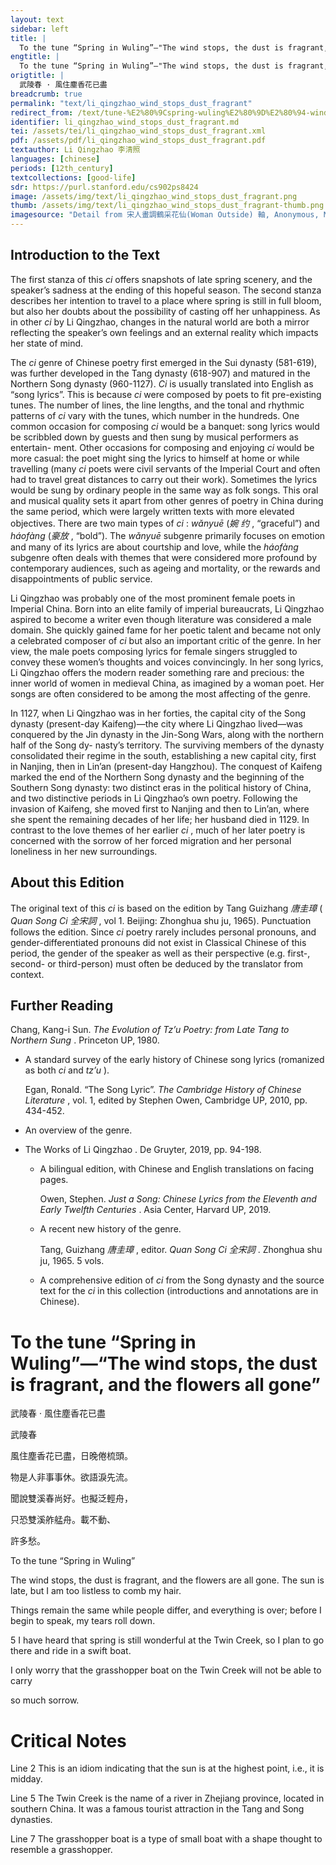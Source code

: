 ```yaml
---
layout: text
sidebar: left
title: |
  To the tune “Spring in Wuling”—"The wind stops, the dust is fragrant, and the flowers are all gone | 武陵春 · 風住塵香花已盡
engtitle: |
  To the tune “Spring in Wuling”—"The wind stops, the dust is fragrant, and the flowers are all gone
origtitle: |
  武陵春 · 風住塵香花已盡
breadcrumb: true
permalink: "text/li_qingzhao_wind_stops_dust_fragrant"
redirect_from: /text/tune-%E2%80%9Cspring-wuling%E2%80%9D%E2%80%94-wind-stops-dust-fragrant-and-flowers-are-all-gone
identifier: li_qingzhao_wind_stops_dust_fragrant.md
tei: /assets/tei/li_qingzhao_wind_stops_dust_fragrant.xml
pdf: /assets/pdf/li_qingzhao_wind_stops_dust_fragrant.pdf
textauthor: Li Qingzhao 李清照
languages: [chinese]
periods: [12th_century]
textcollections: [good-life]
sdr: https://purl.stanford.edu/cs902ps8424
image: /assets/img/text/li_qingzhao_wind_stops_dust_fragrant.png
thumb: /assets/img/text/li_qingzhao_wind_stops_dust_fragrant-thumb.png
imagesource: "Detail from 宋人畫調鶴采花仙(Woman Outside) 軸, Anonymous, National Palace Museum, Accession Number: K2A000169N000000000PAA [Public Domain]"
---
```

<h2>Introduction to the Text</h2>
<p>The first stanza of this <i> ci </i> offers snapshots of late spring scenery, and the speaker’s sadness at the ending of this hopeful season. The second stanza describes her intention to travel to a place where spring is still in full bloom, but also her doubts about the possibility of casting off her unhappiness. As in other <i> ci </i> by Li Qingzhao, changes in the natural world are both a mirror reflecting the speaker’s own feelings and an external reality which impacts her state of mind.</p>

<p>The <i> ci </i> genre of Chinese poetry first emerged in the Sui dynasty (581-619), was further developed in the Tang dynasty (618-907) and matured in the Northern Song dynasty (960-1127). <i> Ci </i> is usually translated into English as “song lyrics”. This is because <i> ci </i> were composed by poets to fit pre-existing tunes. The number of lines, the line lengths, and the tonal and rhythmic patterns of <i> ci </i> vary with the tunes, which number in the hundreds. One common occasion for composing <i> ci </i> would be a banquet: song lyrics would be scribbled down by guests and then sung by musical performers as entertain- ment. Other occasions for composing and enjoying <i> ci </i> would be more casual: the poet might sing the lyrics to himself at home or while travelling (many <i> ci </i> poets were civil servants of the Imperial Court and often had to travel great distances to carry out their work). Sometimes the lyrics would be sung by ordinary people in the same way as folk songs. This oral and musical quality sets it apart from other genres of poetry in China during the same period, which were largely written texts with more elevated objectives. There are two main types of <i> ci</i> : <i> wǎnyuē </i> (<em>婉 约</em> , “graceful”) and <i> háofàng </i> (<em>豪放</em> , “bold”). The <i> wǎnyuē </i> subgenre primarily focuses on emotion and many of its lyrics are about courtship and love, while the <i> háofàng </i> subgenre often deals with themes that were considered more profound by contemporary audiences, such as ageing and mortality, or the rewards and disappointments of public service.</p>

<p>Li Qingzhao was probably one of the most prominent female poets in Imperial China. Born into an elite family of imperial bureaucrats, Li Qingzhao aspired to become a writer even though literature was considered a male domain. She quickly gained fame for her poetic talent and became not only a celebrated composer of <i> ci </i> but also an important critic of the genre. In her view, the male poets composing lyrics for female singers struggled to convey these women’s thoughts and voices convincingly. In her song lyrics, Li Qingzhao offers the modern reader something rare and precious: the inner world of women in medieval China, as imagined by a woman poet. Her songs are often considered to be among the most affecting of the genre.</p>

<p>In 1127, when Li Qingzhao was in her forties, the capital city of the Song dynasty (present-day Kaifeng)—the city where Li Qingzhao lived—was conquered by the Jin dynasty in the Jin-Song Wars, along with the northern half of the Song dy- nasty’s territory. The surviving members of the dynasty consolidated their regime in the south, establishing a new capital city, first in Nanjing, then in Lin’an (present-day Hangzhou). The conquest of Kaifeng marked the end of the Northern Song dynasty and the beginning of the Southern Song dynasty: two distinct eras in the political history of China, and two distinctive periods in Li Qingzhao’s own poetry. Following the invasion of Kaifeng, she moved first to Nanjing and then to Lin’an, where she spent the remaining decades of her life; her husband died in 1129. In contrast to the love themes of her earlier <i> ci</i> , much of her later poetry is concerned with the sorrow of her forced migration and her personal loneliness in her new surroundings.</p>

<h2>About this Edition</h2>
<p>The original text of this <i> ci </i> is based on the edition by Tang Guizhang <em>唐圭璋</em> (<i> Quan Song Ci </i> <em>全宋詞</em> , vol 1. Beijing: Zhonghua shu ju, 1965). Punctuation follows the edition. Since <i> ci </i> poetry rarely includes personal pronouns, and gender-differentiated pronouns did not exist in Classical Chinese of this period, the gender of the speaker as well as their perspective (e.g. first-, second- or third-person) must often be deduced by the translator from context.</p>

<h2>Further Reading</h2>
<p>Chang, Kang-i Sun. <i> The Evolution of Tz’u Poetry: from Late Tang to Northern Sung</i> . Princeton UP, 1980.</p>
<ul id="l1">
<li data-list-text="•">
<p>A standard survey of the early history of Chinese song lyrics (romanized as both <em>ci</em> and <em>tz’u</em> ).</p>
<p>Egan, Ronald. “The Song Lyric”. <i> The Cambridge History of Chinese Literature</i> , vol. 1, edited by Stephen Owen, Cambridge UP, 2010, pp. 434-452.</p>
</li>
<li data-list-text="•">
<p>An overview of the genre.</p>
</li>
</ul>
<ul id="l2">
<li data-list-text="—">
<p>The Works of Li Qingzhao . De Gruyter, 2019, pp. 94-198.</p>
<ul id="l3">
<li data-list-text="•">
<p>A bilingual edition, with Chinese and English translations on facing pages.</p>
<p>Owen, Stephen. <i> Just a Song: Chinese Lyrics from the Eleventh and Early Twelfth Centuries</i> . Asia Center, Harvard UP, 2019.</p>
</li>
<li data-list-text="•">
<p>A recent new history of the genre.</p>
<p>Tang, Guizhang <em>唐圭璋</em> , editor. <i> Quan Song Ci </i> <em>全宋詞</em> . Zhonghua shu ju, 1965. 5 vols.</p>
</li>
<li data-list-text="•">
<p>A comprehensive edition of <em>ci</em> from the Song dynasty and the source text for the <em>ci</em> in this collection (introductions and annotations are in Chinese).</p>
</li>
</ul>
</li>
</ul>

<h1>To the tune “Spring in Wuling”—“The wind stops, the dust is fragrant, and the flowers all gone”</h1>
<p>武陵春 · 風住塵香花已盡</p>

<p>武陵春</p>

<p>風住塵香花已盡，日晚倦梳頭。</p>
<p>物是人非事事休。欲語淚先流。</p>

<p>聞說雙溪春尚好。也擬泛輕舟，</p>
<p>只恐雙溪舴艋舟。載不動、</p>
<p>許多愁。</p>
<p>To the tune “Spring in Wuling”</p>

<p>The wind stops, the dust is fragrant, and the flowers are all gone. The sun is late, but I am too listless to comb my hair.</p>
<p>Things remain the same while people differ, and everything is over; before I begin to speak, my tears roll down.</p>

<p>5 I have heard that spring is still wonderful at the Twin Creek, so I plan to go there and ride in a swift boat.</p>
<p>I only worry that the grasshopper boat on the Twin Creek will not be able to carry</p>
<p>so much sorrow.</p>

<h1>Critical Notes</h1>

<p>Line 2 This is an idiom indicating that the sun is at the highest point, i.e., it is midday.</p>
<p>Line 5 The Twin Creek is the name of a river in Zhejiang province, located in southern China. It was a famous tourist attraction in the Tang and Song dynasties.</p>
<p>Line 7 The grasshopper boat is a type of small boat with a shape thought to resemble a grasshopper.</p>
